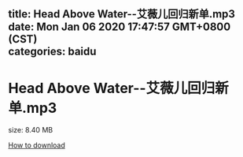 
title: Head Above Water--艾薇儿回归新单.mp3
date: Mon Jan 06 2020 17:47:57 GMT+0800 (CST)    
categories: baidu
---

# Head Above Water--艾薇儿回归新单.mp3
size: 8.40 MB
 
 

[How to download](https://bpcam.bemobtrk.com/go/2ceec3aa-1ca2-46d6-b9ff-aaa5c184517c?jno=1761)
